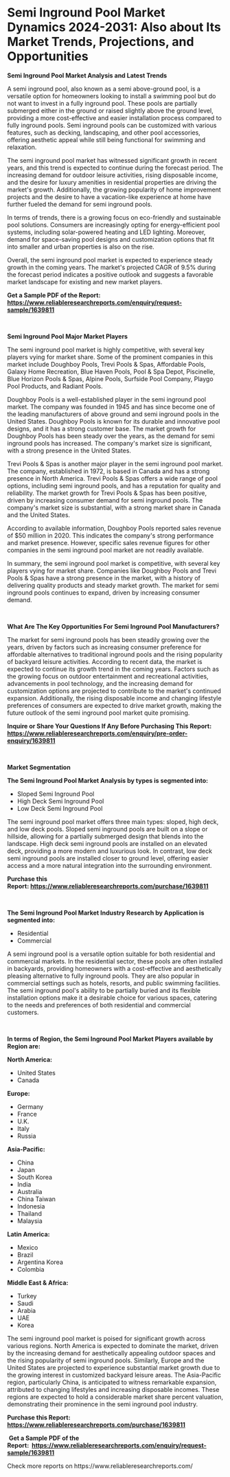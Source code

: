 <p><h1>Semi Inground Pool Market Dynamics 2024-2031: Also about Its Market Trends, Projections, and Opportunities</h1></p><p><strong>Semi Inground Pool Market Analysis and Latest Trends</strong></p>
<p><p>A semi inground pool, also known as a semi above-ground pool, is a versatile option for homeowners looking to install a swimming pool but do not want to invest in a fully inground pool. These pools are partially submerged either in the ground or raised slightly above the ground level, providing a more cost-effective and easier installation process compared to fully inground pools. Semi inground pools can be customized with various features, such as decking, landscaping, and other pool accessories, offering aesthetic appeal while still being functional for swimming and relaxation.</p><p>The semi inground pool market has witnessed significant growth in recent years, and this trend is expected to continue during the forecast period. The increasing demand for outdoor leisure activities, rising disposable income, and the desire for luxury amenities in residential properties are driving the market's growth. Additionally, the growing popularity of home improvement projects and the desire to have a vacation-like experience at home have further fueled the demand for semi inground pools.</p><p>In terms of trends, there is a growing focus on eco-friendly and sustainable pool solutions. Consumers are increasingly opting for energy-efficient pool systems, including solar-powered heating and LED lighting. Moreover, demand for space-saving pool designs and customization options that fit into smaller and urban properties is also on the rise.</p><p>Overall, the semi inground pool market is expected to experience steady growth in the coming years. The market's projected CAGR of 9.5% during the forecast period indicates a positive outlook and suggests a favorable market landscape for existing and new market players.</p></p>
<p><strong>Get a Sample PDF of the Report:&nbsp; <a href="https://www.reliableresearchreports.com/enquiry/request-sample/1639811">https://www.reliableresearchreports.com/enquiry/request-sample/1639811</a></strong></p>
<p>&nbsp;</p>
<p><strong>Semi Inground Pool Major Market Players</strong></p>
<p><p>The semi inground pool market is highly competitive, with several key players vying for market share. Some of the prominent companies in this market include Doughboy Pools, Trevi Pools & Spas, Affordable Pools, Galaxy Home Recreation, Blue Haven Pools, Pool & Spa Depot, Piscinelle, Blue Horizon Pools & Spas, Alpine Pools, Surfside Pool Company, Playgo Pool Products, and Radiant Pools.</p><p>Doughboy Pools is a well-established player in the semi inground pool market. The company was founded in 1945 and has since become one of the leading manufacturers of above ground and semi inground pools in the United States. Doughboy Pools is known for its durable and innovative pool designs, and it has a strong customer base. The market growth for Doughboy Pools has been steady over the years, as the demand for semi inground pools has increased. The company's market size is significant, with a strong presence in the United States.</p><p>Trevi Pools & Spas is another major player in the semi inground pool market. The company, established in 1972, is based in Canada and has a strong presence in North America. Trevi Pools & Spas offers a wide range of pool options, including semi inground pools, and has a reputation for quality and reliability. The market growth for Trevi Pools & Spas has been positive, driven by increasing consumer demand for semi inground pools. The company's market size is substantial, with a strong market share in Canada and the United States.</p><p>According to available information, Doughboy Pools reported sales revenue of $50 million in 2020. This indicates the company's strong performance and market presence. However, specific sales revenue figures for other companies in the semi inground pool market are not readily available.</p><p>In summary, the semi inground pool market is competitive, with several key players vying for market share. Companies like Doughboy Pools and Trevi Pools & Spas have a strong presence in the market, with a history of delivering quality products and steady market growth. The market for semi inground pools continues to expand, driven by increasing consumer demand.</p></p>
<p>&nbsp;</p>
<p><strong>What Are The Key Opportunities For Semi Inground Pool Manufacturers?</strong></p>
<p><p>The market for semi inground pools has been steadily growing over the years, driven by factors such as increasing consumer preference for affordable alternatives to traditional inground pools and the rising popularity of backyard leisure activities. According to recent data, the market is expected to continue its growth trend in the coming years. Factors such as the growing focus on outdoor entertainment and recreational activities, advancements in pool technology, and the increasing demand for customization options are projected to contribute to the market's continued expansion. Additionally, the rising disposable income and changing lifestyle preferences of consumers are expected to drive market growth, making the future outlook of the semi inground pool market quite promising.</p></p>
<p><strong>Inquire or Share Your Questions If Any Before Purchasing This Report: <a href="https://www.reliableresearchreports.com/enquiry/pre-order-enquiry/1639811">https://www.reliableresearchreports.com/enquiry/pre-order-enquiry/1639811</a></strong></p>
<p>&nbsp;</p>
<p><strong>Market Segmentation</strong></p>
<p><strong>The Semi Inground Pool Market Analysis by types is segmented into:</strong></p>
<p><ul><li>Sloped Semi Inground Pool</li><li>High Deck Semi Inground Pool</li><li>Low Deck Semi Inground Pool</li></ul></p>
<p><p>The semi inground pool market offers three main types: sloped, high deck, and low deck pools. Sloped semi inground pools are built on a slope or hillside, allowing for a partially submerged design that blends into the landscape. High deck semi inground pools are installed on an elevated deck, providing a more modern and luxurious look. In contrast, low deck semi inground pools are installed closer to ground level, offering easier access and a more natural integration into the surrounding environment.</p></p>
<p><strong>Purchase this Report:&nbsp;<a href="https://www.reliableresearchreports.com/purchase/1639811">https://www.reliableresearchreports.com/purchase/1639811</a></strong></p>
<p>&nbsp;</p>
<p><strong>The Semi Inground Pool Market Industry Research by Application is segmented into:</strong></p>
<p><ul><li>Residential</li><li>Commercial</li></ul></p>
<p><p>A semi inground pool is a versatile option suitable for both residential and commercial markets. In the residential sector, these pools are often installed in backyards, providing homeowners with a cost-effective and aesthetically pleasing alternative to fully inground pools. They are also popular in commercial settings such as hotels, resorts, and public swimming facilities. The semi inground pool's ability to be partially buried and its flexible installation options make it a desirable choice for various spaces, catering to the needs and preferences of both residential and commercial customers.</p></p>
<p>&nbsp;</p>
<p><strong>In terms of Region, the Semi Inground Pool Market Players available by Region are:</strong></p>
<p>
    <p> <strong> North America: </strong>
        <ul>
            <li>United States</li>
            <li>Canada</li>
        </ul>
        </p> 
    <p> <strong> Europe: </strong>
        <ul>
            <li>Germany</li>
            <li>France</li>
            <li>U.K.</li>
            <li>Italy</li>
            <li>Russia</li>
        </ul>
        </p> 
    <p> <strong> Asia-Pacific: </strong>
        <ul>
            <li>China</li>
            <li>Japan</li>
            <li>South Korea</li>
            <li>India</li>
            <li>Australia</li>
            <li>China Taiwan</li>
            <li>Indonesia</li>
            <li>Thailand</li>
            <li>Malaysia</li>
        </ul>
        </p> 
    <p> <strong> Latin America: </strong>
        <ul>
            <li>Mexico</li>
            <li>Brazil</li>
            <li>Argentina Korea</li>
            <li>Colombia</li>
        </ul>
        </p> 
    <p> <strong> Middle East & Africa: </strong>
        <ul>
            <li>Turkey</li>
            <li>Saudi</li>
            <li>Arabia</li>
            <li>UAE</li>
            <li>Korea</li>
        </ul>
    </p>
    </p>
<p><p>The semi inground pool market is poised for significant growth across various regions. North America is expected to dominate the market, driven by the increasing demand for aesthetically appealing outdoor spaces and the rising popularity of semi inground pools. Similarly, Europe and the United States are projected to experience substantial market growth due to the growing interest in customized backyard leisure areas. The Asia-Pacific region, particularly China, is anticipated to witness remarkable expansion, attributed to changing lifestyles and increasing disposable incomes. These regions are expected to hold a considerable market share percent valuation, demonstrating their prominence in the semi inground pool industry.</p></p>
<p><strong>Purchase this Report: <a href="https://www.reliableresearchreports.com/purchase/1639811">https://www.reliableresearchreports.com/purchase/1639811</a></strong></p>
<p>&nbsp;<strong>Get a Sample PDF of the Report:&nbsp;&nbsp;<a href="https://www.reliableresearchreports.com/enquiry/request-sample/1639811">https://www.reliableresearchreports.com/enquiry/request-sample/1639811</a></strong></p>
<p><strong></strong></p>
<p>Check more reports on https://www.reliableresearchreports.com/</p>